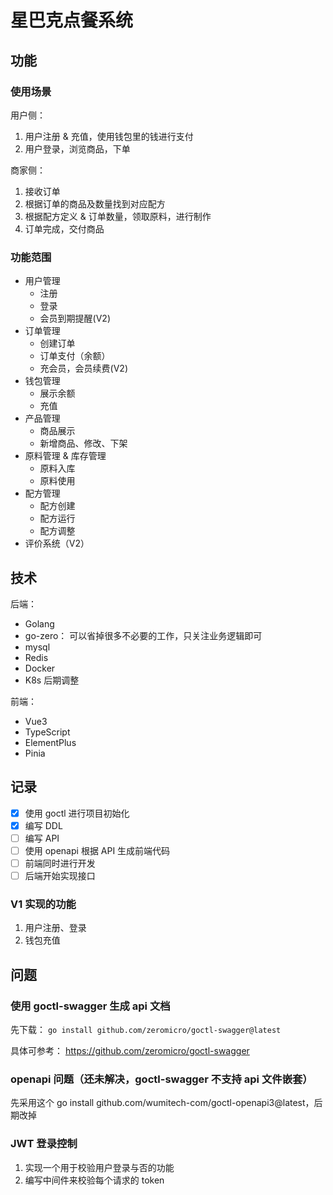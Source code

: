 # 星巴克点餐系统

## 功能

### 使用场景

用户侧：
1. 用户注册 & 充值，使用钱包里的钱进行支付
2. 用户登录，浏览商品，下单

商家侧：
1. 接收订单
2. 根据订单的商品及数量找到对应配方
3. 根据配方定义 & 订单数量，领取原料，进行制作
4. 订单完成，交付商品

### 功能范围

- 用户管理
  - 注册
  - 登录
  - 会员到期提醒(V2)
- 订单管理
  - 创建订单
  - 订单支付（余额）
  - 充会员，会员续费(V2)
- 钱包管理
  - 展示余额
  - 充值
- 产品管理
  - 商品展示
  - 新增商品、修改、下架
- 原料管理 & 库存管理
  - 原料入库
  - 原料使用
- 配方管理
  - 配方创建
  - 配方运行
  - 配方调整
- 评价系统（V2）

## 技术

后端：
- Golang
- go-zero： 可以省掉很多不必要的工作，只关注业务逻辑即可
- mysql
- Redis
- Docker
- K8s 后期调整

前端：
- Vue3
- TypeScript
- ElementPlus
- Pinia

## 记录

- [X] 使用 goctl 进行项目初始化
- [X] 编写 DDL
- [ ] 编写 API
- [ ] 使用 openapi 根据 API 生成前端代码
- [ ] 前端同时进行开发
- [ ] 后端开始实现接口

### V1 实现的功能

1. 用户注册、登录
2. 钱包充值

## 问题

### 使用 goctl-swagger 生成 api 文档

先下载： `go install github.com/zeromicro/goctl-swagger@latest`

具体可参考： https://github.com/zeromicro/goctl-swagger

### openapi 问题（还未解决，goctl-swagger 不支持 api 文件嵌套）

先采用这个 go install github.com/wumitech-com/goctl-openapi3@latest，后期改掉

### JWT 登录控制

1. 实现一个用于校验用户登录与否的功能
2. 编写中间件来校验每个请求的 token